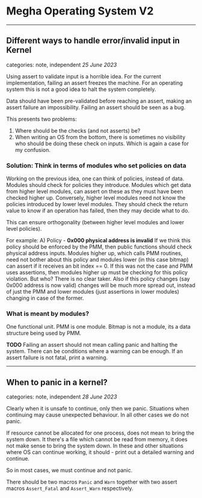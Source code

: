 # Megha Operating System V2
------------------------------------------------------------------------------

##  Different ways to handle error/invalid input in Kernel
categories: note, independent
_25 June 2023_

Using assert to validate input is a horrible idea. For the current implementation, failing an assert
freezes the machine. For an operating system this is not a good idea to halt the system completely.

Data should have been pre-validated before reaching an assert, making an assert failure an
impossibility. Failing an assert should be seen as a bug.

This presents two problems:
1. Where should be the checks (and not asserts) be?
2. When writing an OS from the bottom, there is sometimes no visibility who should be doing these
   check on inputs. Which is again a case for my confusion.

### Solution: Think in terms of modules who set policies on data

Working on the previous idea, one can think of policies, instead of data. Modules should check for
policies they introduce. Modules which get data from higher level modules, can assert on these as
they must have been checked higher up. Conversely, higher level modules need not know the policies
introduced by lower level modules. They should check the return value to know if an operation has
failed, then they may decide what to do.

This can ensure orthogonality (between higher level modules and lower level policies).

For example:
A) Policy - **0x000 physical address is invalid**
If we think this policy should be enforced by the PMM, then public functions should check physical
address inputs. Modules higher up, which calls PMM routines, need not bother about this policy and
modules lower (in this case bitmap) can assert if it receives an bit index == 0.
If this was not the case and PMM uses assertions, then modules higher up must be checking for this
policy violation. But who? There is no clear taker. Also if this policy changes (say 0x000 address
is now valid) changes will be much more spread out, instead of just the PMM and lower modules (just
assertions in lower modules) changing in case of the former.

### What is meant by modules?

One functional unit. PMM is one module. Bitmap is not a module, its a data structure being used by
PMM.

**TODO**
Failing an assert should not mean calling panic and halting the system. There can be conditions
where a warning can be enough. If an assert failure is not fatal, print a warning.

------------------------------------------------------------------------------

## When to panic in a kernel?
categories: note, independent
_28 June 2023_

Clearly when it is unsafe to continue, only then we panic. Situations when continuing may cause
unexpected behaviour. In all other cases we do not panic.

If resource cannot be allocated for one process, does not mean to bring the system down. It there's
a file which cannot be read from memory, it does not make sense to bring the system down. In these
and other situations where OS can continue working, it should - print out a detailed warning and
continue.

So in most cases, we must continue and not panic.

There should be two macros `Panic` and `Warn` together with two assert macros `Assert_Fatal` and
`Assert_Warn` respectively.
